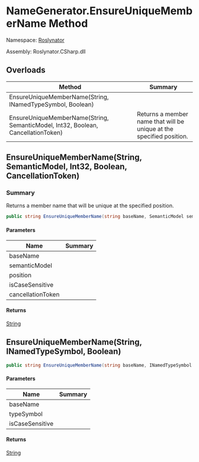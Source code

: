 # NameGenerator\.EnsureUniqueMemberName Method

Namespace: [Roslynator](../../README.md)

Assembly: Roslynator\.CSharp\.dll

## Overloads

| Method | Summary |
| ------ | ------- |
| EnsureUniqueMemberName\(String, INamedTypeSymbol, Boolean\) | |
| EnsureUniqueMemberName\(String, SemanticModel, Int32, Boolean, CancellationToken\) | Returns a member name that will be unique at the specified position\. |

## EnsureUniqueMemberName\(String, SemanticModel, Int32, Boolean, CancellationToken\)

### Summary

Returns a member name that will be unique at the specified position\.

```csharp
public string EnsureUniqueMemberName(string baseName, SemanticModel semanticModel, int position, bool isCaseSensitive = true, CancellationToken cancellationToken = default(CancellationToken))
```

#### Parameters

| Name | Summary |
| ---- | ------- |
| baseName | |
| semanticModel | |
| position | |
| isCaseSensitive | |
| cancellationToken | |

#### Returns

[String](https://docs.microsoft.com/en-us/dotnet/api/system.string)


## EnsureUniqueMemberName\(String, INamedTypeSymbol, Boolean\)

```csharp
public string EnsureUniqueMemberName(string baseName, INamedTypeSymbol typeSymbol, bool isCaseSensitive = true)
```

#### Parameters

| Name | Summary |
| ---- | ------- |
| baseName | |
| typeSymbol | |
| isCaseSensitive | |

#### Returns

[String](https://docs.microsoft.com/en-us/dotnet/api/system.string)


